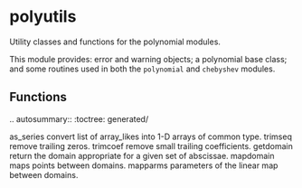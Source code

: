 # polyutils

Utility classes and functions for the polynomial modules.

This module provides: error and warning objects; a polynomial base class;
and some routines used in both the `polynomial` and `chebyshev` modules.

Functions
---------

.. autosummary::
   :toctree: generated/

   as_series    convert list of array_likes into 1-D arrays of common type.
   trimseq      remove trailing zeros.
   trimcoef     remove small trailing coefficients.
   getdomain    return the domain appropriate for a given set of abscissae.
   mapdomain    maps points between domains.
   mapparms     parameters of the linear map between domains.


